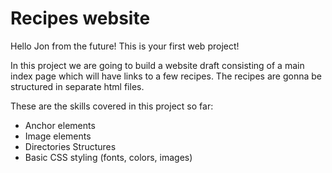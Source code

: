 <h1>Recipes website</h1>
<p>Hello Jon from the future! This is your first web project!</p>
<p>In this project we are going to build a website draft consisting of
a main index page which will have links to a few recipes. The recipes are gonna be structured in separate html files.</p>
<p>These are the skills covered in this project so far:</p>
<ul>
  <li>Anchor elements</li>
  <li>Image elements</li>
  <li>Directories Structures</li>
  <li>Basic CSS styling (fonts, colors, images)</li>
